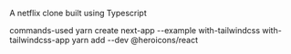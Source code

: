 A netflix clone built using Typescript

commands-used
yarn create next-app --example with-tailwindcss with-tailwindcss-app
yarn add --dev @heroicons/react